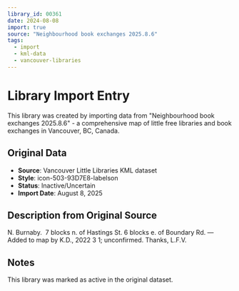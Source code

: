 ```yaml
---
library_id: 00361
date: 2024-08-08
import: true
source: "Neighbourhood book exchanges 2025.8.6"
tags:
  - import
  - kml-data
  - vancouver-libraries
---
```


# Library Import Entry

This library was created by importing data from "Neighbourhood book exchanges 2025.8.6" - a comprehensive map of little free libraries and book exchanges in Vancouver, BC, Canada.

## Original Data

- **Source**: Vancouver Little Libraries KML dataset
- **Style**: icon-503-93D7E8-labelson
- **Status**: Inactive/Uncertain
- **Import Date**: August 8, 2025

## Description from Original Source

N. Burnaby.  7 blocks n. of Hastings St.
6 blocks e. of Boundary Rd.
—Added to map by K.D., 2022 3 1; unconfirmed. Thanks, L.F.V.  



## Notes

This library was marked as active in the original dataset.
